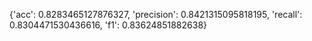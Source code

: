 {'acc': 0.8283465127876327, 'precision': 0.8421315095818195, 'recall': 0.8304471530436616, 'f1': 0.83624851882638}
